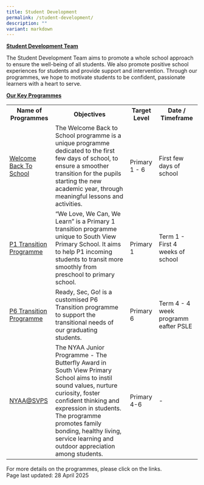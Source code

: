 ```yaml
---
title: Student Development
permalink: /student-development/
description: ""
variant: markdown
---
```

<p><u><strong>Student Development Team</strong></u></p>
<p>The Student Development Team aims to promote a whole school approach to ensure the well-being of all students. We also promote positive school experiences for students and provide support and intervention. Through our programmes, we hope to motivate students to be confident, passionate learners with a heart to serve.</p>
<p><u><strong>Our Key Programmes</strong></u></p>
<table>
	<tbody>
		<tr>
			<th>Name of Programmes</th>
			<th>Objectives</th>
			<th>Target Level</th>
			<th> Date / Timeframe</th>
		</tr>
		<tr>
			<td><a href="/student-development/welcome-back-to-school" target="">Welcome Back To School</a></td>
			<td>The Welcome Back to School programme is a unique programme dedicated to the first few days of school, to ensure a smoother transition for the pupils starting the new academic year, through meaningful lessons and activities.</td>
			<td>Primary 1 - 6</td>
			<td>First few days of school</td>
		</tr>
				<tr>
			<td><a href="/student-development/p1-transition-programme" target="">P1 Transition Programme</a></td>
			<td>“We Love, We Can, We Learn” is a Primary 1 transition programme unique to South View Primary School. It aims to help P1 incoming students to transit more smoothly from preschool to primary school.</td>
			<td>Primary 1</td>
			<td> Term 1 - First 4 weeks of school</td>
		</tr>
			<tr>
			<td><a href="/student-development/primary-6-transition-programme-ready-sec-go" target="">P6 Transition Programme</a></td>
			<td>Ready, Sec, Go! is a customised P6 Transition programme to support the transitional needs of our graduating students.</td>
			<td>Primary 6</td>
			<td> Term 4 - 4 week programm eafter PSLE</td>
			</tr>
		<tr>
			<td><a href="/student-development/nyaa-svps/" target="">NYAA@SVPS</a></td>
			<td>The NYAA Junior Programme - The Butterfly Award in South View Primary School aims to instil sound values, nurture curiosity, foster confident thinking and expression in students. The programme promotes family bonding, healthy living, service learning and outdoor appreciation among students.</td>
			<td>Primary 4-6</td>
			<td>-</td>
			</tr>
</tbody>
	</table>
<p>For more details on the programmes, please click on the links.<br>
Page last updated: 28 April 2025</p>